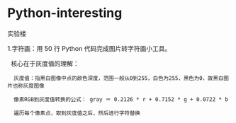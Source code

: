 # Python-interesting
实验楼

1.字符画：用 50 行 Python 代码完成图片转字符画小工具。
   
         核心在于灰度值的理解：

      灰度值：指黑白图像中点的颜色深度，范围一般从0到255，白色为255，黑色为0，故黑白图片也称灰度图像

      像素RGB到灰度值转换的公式： gray ＝ 0.2126 * r + 0.7152 * g + 0.0722 * b
             
      遍历每个像素点，取到灰度值之后，然后进行字符替换
